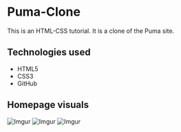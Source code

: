 # Puma-Clone
This is an HTML-CSS tutorial. It is a clone of the Puma site.




## Technologies used


* HTML5
* CSS3
* GitHub

  




## Homepage visuals


![Imgur](https://i.imgur.com/DbPIyQl.jpeg)
![Imgur](https://i.imgur.com/Qfr1fO0.png)
![Imgur](https://i.imgur.com/friOk9b.png)
